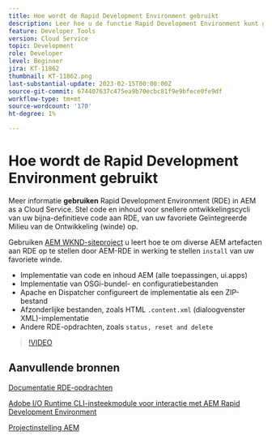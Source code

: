 ```yaml
---
title: Hoe wordt de Rapid Development Environment gebruikt
description: Leer hoe u de functie Rapid Development Environment kunt gebruiken om code en inhoud van uw lokale computer te implementeren.
feature: Developer Tools
version: Cloud Service
topic: Development
role: Developer
level: Beginner
jira: KT-11862
thumbnail: KT-11862.png
last-substantial-update: 2023-02-15T00:00:00Z
source-git-commit: 674407637c475ea9b70ecbc81f9e9bfece0fe9df
workflow-type: tm+mt
source-wordcount: '170'
ht-degree: 1%

---
```



# Hoe wordt de Rapid Development Environment gebruikt

Meer informatie **gebruiken** Rapid Development Environment (RDE) in AEM as a Cloud Service. Stel code en inhoud voor snellere ontwikkelingscycli van uw bijna-definitieve code aan RDE, van uw favoriete Geïntegreerde Milieu van de Ontwikkeling (winde) op.

Gebruiken [AEM WKND-siteproject](https://github.com/adobe/aem-guides-wknd#aem-wknd-sites-project) u leert hoe te om diverse AEM artefacten aan RDE op te stellen door AEM-RDE in werking te stellen `install` van uw favoriete winde.

- Implementatie van code en inhoud AEM (alle toepassingen, ui.apps)
- Implementatie van OSGi-bundel- en configuratiebestanden
- Apache en Dispatcher configureert de implementatie als een ZIP-bestand
- Afzonderlijke bestanden, zoals HTML `.content.xml` (dialoogvenster XML)-implementatie
- Andere RDE-opdrachten, zoals `status, reset and delete`

>[!VIDEO](https://video.tv.adobe.com/v/3415491/?quality=12&learn=on)

## Aanvullende bronnen


[Documentatie RDE-opdrachten](https://experienceleague.adobe.com/docs/experience-manager-cloud-service/content/implementing/developing/rapid-development-environments.html#rde-cli-commands)

[Adobe I/O Runtime CLI-insteekmodule voor interactie met AEM Rapid Development Environment](https://github.com/adobe/aio-cli-plugin-aem-rde#aio-cli-plugin-aem-rde)

[Projectinstelling AEM](https://experienceleague.adobe.com/docs/experience-manager-learn/getting-started-wknd-tutorial-develop/project-archetype/project-setup.html)
